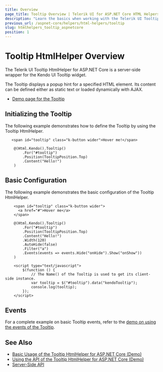 ```yaml
---
title: Overview
page_title: Tooltip Overview | Telerik UI for ASP.NET Core HTML Helpers
description: "Learn the basics when working with the Telerik UI Tooltip HtmlHelper for ASP.NET Core (MVC 6 or ASP.NET Core MVC)."
previous_url: /aspnet-core/helpers/html-helpers/tooltip
slug: htmlhelpers_tooltip_aspnetcore
position: 1
---
```


# Tooltip HtmlHelper Overview

The Telerik UI Tooltip HtmlHelper for ASP.NET Core is a server-side wrapper for the Kendo UI Tooltip widget.

The Tooltip displays a popup hint for a specified HTML element. Its content can be defined either as static text or loaded dynamically with AJAX.

* [Demo page for the Tooltip](https://demos.telerik.com/aspnet-core/tooltip/index)

## Initializing the Tooltip

The following example demonstrates how to define the Tooltip by using the Tooltip HtmlHelper.

```
   <span id="tooltip" class="k-button wider">Hover me!</span>

    @(Html.Kendo().Tooltip()
        .For("#tooltip")
        .Position(TooltipPosition.Top)
        .Content("Hello!")
    )
```

## Basic Configuration

The following example demonstrates the basic configuration of the Tooltip HtmlHelper.

```
    <span id="tooltip" class="k-button wider">
      <а href="#">Hover me</a>
    </span>

    @(Html.Kendo().Tooltip()
        .For("#tooltip")
        .Position(TooltipPosition.Top)
        .Content("Hello!")
        .Width(120)
        .AutoHide(false)
        .Filter("a")
        .Events(events => events.Hide("onHide").Show("onShow"))
    )

    <script type="text/javascript">
        $(function () {
            // The Name() of the Tooltip is used to get its client-side instance.
            var tooltip = $("#tooltip").data("kendoTooltip");
            console.log(tooltip);
        });
    </script>

```

## Events

For a complete example on basic Tooltip events, refer to the [demo on using the events of the Tooltip](https://demos.telerik.com/aspnet-core/tooltip/events).

## See Also

* [Basic Usage of the Tooltip HtmlHelper for ASP.NET Core (Demo)](https://demos.telerik.com/aspnet-core/tooltip)
* [Using the API of the Tooltip HtmlHelper for ASP.NET Core (Demo)](https://demos.telerik.com/aspnet-core/tooltip/api)
* [Server-Side API](/api/tooltip)
